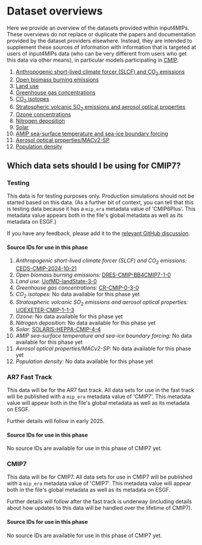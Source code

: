 # Dataset overviews

Here we provide an overview of the datasets provided within input4MIPs.
These overviews do not replace or duplicate the papers and documentation provided by the dataset providers elsewhere.
Instead, they are intended to supplement these sources of information
with information that is targeted at users of input4MIPs data
(who can be very different from users who get this data via other means),
in particular models participating in [CMIP](https://www.wcrp-climate.org/wgcm-cmip).

1. [Anthropogenic short-lived climate forcer (SLCF) and CO<sub>2</sub> emissions](anthropogenic-slcf-co2-emissions.md)
1. [Open biomass burning emissions](open-biomass-burning-emissions.md)
1. [Land use](land-use.md)
1. [Greenhouse gas concentrations](greenhouse-gas-concentrations.md)
1. [CO<sub>2</sub> isotopes](co2-isotopes.md)
1. [Stratospheric volcanic SO<sub>2</sub> emissions and aerosol optical properties](stratospheric-volcanic-so2-emissions-aod.md)
1. [Ozone concentrations](ozone.md)
1. [Nitrogen deposition](nitrogen-deposition.md)
1. [Solar](solar.md)
1. [AMIP sea-surface temperature and sea-ice boundary forcing](amip-sst-sea-ice-boundary-forcing.md)
1. [Aerosol optical properties/MACv2-SP](aerosol-optical-properties-macv2-sp.md)
1. [Population density](population.md)

## Which data sets should I be using for CMIP7?

### Testing

<!--- begin-source-id-summary:testing -->
<!--- Do not edit this section, it is automatically updated when the docs are built -->

This data is for testing purposes only.
Production simulations should not be started based on this data.
(As a further bit of context, you can tell that this is testing data because it has a `mip_era` metadata value of 'CMIP6Plus'.
This metadata value appears both in the file's global metadata as well as its metadata on ESGF.)

If you have any feedback, please add it to the [relevant GitHub discussion](https://github.com/PCMDI/input4MIPs_CVs/discussions).

#### Source IDs for use in this phase

1. *Anthropogenic short-lived climate forcer (SLCF) and CO<sub>2</sub> emissions:* [CEDS-CMIP-2024-10-21](https://aims2.llnl.gov/search?project=input4MIPs&versionType=all&&activeFacets=%7B%22source_id%22%3A%22CEDS-CMIP-2024-10-21%22%7D)
1. *Open biomass burning emissions:* [DRES-CMIP-BB4CMIP7-1-0](https://aims2.llnl.gov/search?project=input4MIPs&versionType=all&&activeFacets=%7B%22source_id%22%3A%22DRES-CMIP-BB4CMIP7-1-0%22%7D)
1. *Land use:* [UofMD-landState-3-0](https://aims2.llnl.gov/search?project=input4MIPs&versionType=all&&activeFacets=%7B%22source_id%22%3A%22UofMD-landState-3-0%22%7D)
1. *Greenhouse gas concentrations:* [CR-CMIP-0-3-0](https://aims2.llnl.gov/search?project=input4MIPs&versionType=all&&activeFacets=%7B%22source_id%22%3A%22CR-CMIP-0-3-0%22%7D)
1. *CO<sub>2</sub> isotopes:* No data available for this phase yet
1. *Stratospheric volcanic SO<sub>2</sub> emissions and aerosol optical properties:* [UOEXETER-CMIP-1-1-3](https://aims2.llnl.gov/search?project=input4MIPs&versionType=all&&activeFacets=%7B%22source_id%22%3A%22UOEXETER-CMIP-1-1-3%22%7D)
1. *Ozone:* No data available for this phase yet
1. *Nitrogen deposition:* No data available for this phase yet
1. *Solar:* [SOLARIS-HEPPA-CMIP-4-4](https://aims2.llnl.gov/search?project=input4MIPs&versionType=all&&activeFacets=%7B%22source_id%22%3A%22SOLARIS-HEPPA-CMIP-4-4%22%7D)
1. *AMIP sea-surface temperature and sea-ice boundary forcing:* No data available for this phase yet
1. *Aerosol optical properties/MACv2-SP:* No data available for this phase yet
1. *Population density:* No data available for this phase yet
<!--- end-source-id-summary -->

### AR7 Fast Track

<!--- begin-source-id-summary:ar7_fast_track -->
<!--- Do not edit this section, it is automatically updated when the docs are built -->

This data will be for the AR7 fast track.
All data sets for use in the fast track will be published with a `mip_era` metadata value of 'CMIP7'.
This metadata value will appear both in the file's global metadata as well as its metadata on ESGF.

Further details will follow in early 2025.

#### Source IDs for use in this phase

No source IDs are available for use in this phase of CMIP7 yet.
<!--- end-source-id-summary -->

### CMIP7

<!--- begin-source-id-summary:cmip7 -->
<!--- Do not edit this section, it is automatically updated when the docs are built -->

This data will be for CMIP7.
All data sets for use in CMIP7 will be published with a `mip_era` metadata value of 'CMIP7'.
This metadata value will appear both in the file's global metadata as well as its metadata on ESGF.

Further details will follow after the fast track is underway
(including details about how updates to this data will be handled over the lifetime of CMIP7).

#### Source IDs for use in this phase

No source IDs are available for use in this phase of CMIP7 yet.
<!--- end-source-id-summary -->
